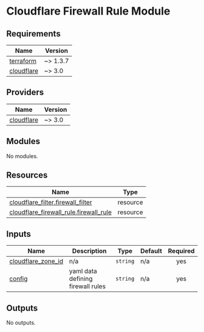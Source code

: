 # Cloudflare Firewall Rule Module

<!-- BEGINNING OF PRE-COMMIT-TERRAFORM DOCS HOOK -->
## Requirements

| Name | Version |
|------|---------|
| <a name="requirement_terraform"></a> [terraform](#requirement\_terraform) | ~> 1.3.7 |
| <a name="requirement_cloudflare"></a> [cloudflare](#requirement\_cloudflare) | ~> 3.0 |

## Providers

| Name | Version |
|------|---------|
| <a name="provider_cloudflare"></a> [cloudflare](#provider\_cloudflare) | ~> 3.0 |

## Modules

No modules.

## Resources

| Name | Type |
|------|------|
| [cloudflare_filter.firewall_filter](https://registry.terraform.io/providers/cloudflare/cloudflare/latest/docs/resources/filter) | resource |
| [cloudflare_firewall_rule.firewall_rule](https://registry.terraform.io/providers/cloudflare/cloudflare/latest/docs/resources/firewall_rule) | resource |

## Inputs

| Name | Description | Type | Default | Required |
|------|-------------|------|---------|:--------:|
| <a name="input_cloudflare_zone_id"></a> [cloudflare\_zone\_id](#input\_cloudflare\_zone\_id) | n/a | `string` | n/a | yes |
| <a name="input_config"></a> [config](#input\_config) | yaml data defining firewall rules | `string` | n/a | yes |

## Outputs

No outputs.
<!-- END OF PRE-COMMIT-TERRAFORM DOCS HOOK -->
